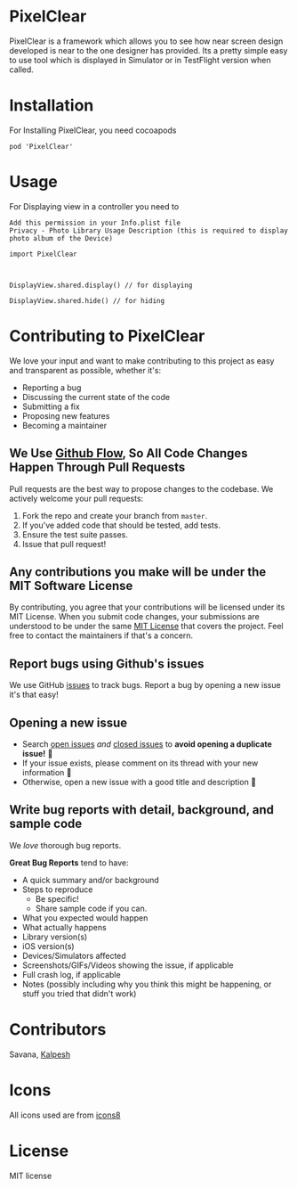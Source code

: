 # PixelClear

PixelClear is a framework which allows you to see how near screen design developed is near to the one designer has provided. Its a pretty simple easy to use tool which is displayed in Simulator or in TestFlight version when called.

# Installation

For Installing PixelClear, you need cocoapods 

`pod 'PixelClear'` 


# Usage 

For Displaying view in a controller you need to 

```
Add this permission in your Info.plist file
Privacy - Photo Library Usage Description (this is required to display photo album of the Device)
```


``` 
import PixelClear



DisplayView.shared.display() // for displaying 

DisplayView.shared.hide() // for hiding
```


# Contributing to PixelClear
We love your input and want to make contributing to this project as easy and transparent as possible, whether it's:

- Reporting a bug
- Discussing the current state of the code
- Submitting a fix
- Proposing new features
- Becoming a maintainer


## We Use [Github Flow](https://guides.github.com/introduction/flow/index.html), So All Code Changes Happen Through Pull Requests
Pull requests are the best way to propose changes to the codebase. We actively welcome your pull requests:

1. Fork the repo and create your branch from `master`.
2. If you've added code that should be tested, add tests.
3. Ensure the test suite passes.
4. Issue that pull request!


## Any contributions you make will be under the MIT Software License
By contributing, you agree that your contributions will be licensed under its MIT License.
When you submit code changes, your submissions are understood to be under the same [MIT License](http://choosealicense.com/licenses/mit/) that covers the project. Feel free to contact the maintainers if that's a concern.


## Report bugs using Github's issues
We use GitHub [issues](https://github.com/savana10/PixelClear/issues) to track bugs. Report a bug by opening a new issue it's that easy!

## Opening a new issue
* Search [open issues](https://github.com/savana10/PixelClear/issues?q=is%3Aopen+is%3Aissue) *and* [closed issues](https://github.com/savana10/PixelClear/issues?q=is%3Aissue+is%3Aclosed) to **avoid opening a duplicate issue!** :see_no_evil:
* If your issue exists, please comment on its thread with your new information :hear_no_evil:
* Otherwise, open a new issue with a good title and description :memo:

## Write bug reports with detail, background, and sample code
We *love* thorough bug reports.

**Great Bug Reports** tend to have:

- A quick summary and/or background
- Steps to reproduce
  - Be specific!
  - Share sample code if you can.
- What you expected would happen
- What actually happens
- Library version(s)
- iOS version(s)
- Devices/Simulators affected
- Screenshots/GIFs/Videos showing the issue, if applicable
- Full crash log, if applicable
- Notes (possibly including why you think this might be happening, or stuff you tried that didn't work)


# Contributors 

Savana, [Kalpesh](https://twitter.com/kalpeshtalkar)


# Icons 

All icons used are from [icons8](http://icons8.com) 


# License 
MIT license
